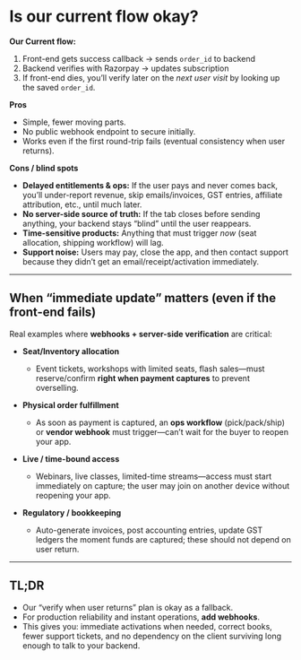 # Is our current flow okay?

**Our Current flow:**

1. Front-end gets success callback → sends `order_id` to backend
2. Backend verifies with Razorpay → updates subscription
3. If front-end dies, you’ll verify later on the _next user visit_ by looking up the saved `order_id`.

**Pros**

- Simple, fewer moving parts.
- No public webhook endpoint to secure initially.
- Works even if the first round-trip fails (eventual consistency when user returns).

**Cons / blind spots**

- **Delayed entitlements & ops:** If the user pays and never comes back, you’ll under-report revenue, skip emails/invoices, GST entries, affiliate attribution, etc., until much later.
- **No server-side source of truth:** If the tab closes before sending anything, your backend stays “blind” until the user reappears.
- **Time-sensitive products:** Anything that must trigger _now_ (seat allocation, shipping workflow) will lag.
- **Support noise:** Users may pay, close the app, and then contact support because they didn’t get an email/receipt/activation immediately.

---

## When “immediate update” matters (even if the front-end fails)

Real examples where **webhooks + server-side verification** are critical:

- **Seat/Inventory allocation**

  - Event tickets, workshops with limited seats, flash sales—must reserve/confirm **right when payment captures** to prevent overselling.

- **Physical order fulfillment**

  - As soon as payment is captured, an **ops workflow** (pick/pack/ship) or **vendor webhook** must trigger—can’t wait for the buyer to reopen your app.

- **Live / time-bound access**

  - Webinars, live classes, limited-time streams—access must start immediately on capture; the user may join on another device without reopening your app.

- **Regulatory / bookkeeping**

  - Auto-generate invoices, post accounting entries, update GST ledgers the moment funds are captured; these should not depend on user return.

---

## TL;DR

- Our “verify when user returns” plan is okay as a fallback.
- For production reliability and instant operations, **add webhooks**.
- This gives you: immediate activations when needed, correct books, fewer support tickets, and no dependency on the client surviving long enough to talk to your backend.
